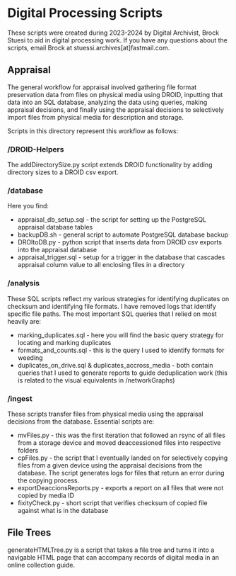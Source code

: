 # Digital Processing Scripts
These scripts were created during 2023-2024 by Digital Archivist, Brock Stuesi to aid in digital processing work. If you have any questions about the scripts, email Brock at stuessi.archives[at]fastmail.com.

## Appraisal
The general workflow for appraisal involved gathering file format preservation data from files on physical media using DROID, inputting that data into an SQL database, analyzing the data using queries, making appraisal decisions, and finally using the appraisal decisions to selectively import files from physical media for description and storage. 

Scripts in this directory represent this workflow as follows:

### /DROID-Helpers
The addDirectorySize.py script extends DROID functionality by adding directory sizes to a DROID csv export. 

### /database
Here you find:
* appraisal_db_setup.sql - the script for setting up the PostgreSQL appraisal database tables
* backupDB.sh - general script to automate PostgreSQL database backup
* DROItoDB.py - python script that inserts data from DROID csv exports into the appraisal database
* appraisal_trigger.sql - setup for a trigger in the database that cascades appraisal column value to all enclosing files in a directory

### /analysis
These SQL scripts reflect my various strategies for identifying duplicates on checksum and identifying file formats. I have removed logs that identify specific file paths. The most important SQL queries that I relied on most heavily are:
* marking_duplicates.sql - here you will find the basic query strategy for locating and marking duplicates
* formats_and_counts.sql - this is the query I used to identify formats for weeding
* duplicates_on_drive.sql & duplicates_accross_media - both contain queries that I used to generate reports to guide deduplication work (this is related to the visual equivalents in /networkGraphs)

### /ingest
These scripts transfer files from physical media using the appraisal decisions from the database. Essential scripts are:
* mvFiles.py - this was the first iteration that followed an rsync of all files from a storage device and moved deaccessioned files into respective folders
* cpFiles.py - the script that I eventually landed on for selectively copying files from a given device using the appraisal decisions from the database. The script generates logs for files that return an error during the copying process. 
* exportDeaccionsReports.py - exports a report on all files that were not copied by media ID
* fixityCheck.py - short script that verifies checksum of copied file against what is in the database


## File Trees
generateHTMLTree.py is a script that takes a file tree and turns it into a navigable HTML page that can accompany records of digital media in an online collection guide. 







